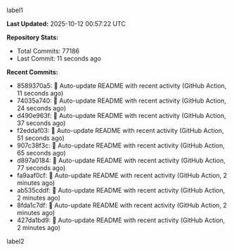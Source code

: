 
label1 
<!-- ACTIVITY_START -->
**Last Updated:** 2025-10-12 00:57:22 UTC

**Repository Stats:**
- Total Commits: 77186
- Last Commit: 11 seconds ago

**Recent Commits:**
- 8589370a5: 🤖 Auto-update README with recent activity (GitHub Action, 11 seconds ago)
- 74035a740: 🤖 Auto-update README with recent activity (GitHub Action, 24 seconds ago)
- d490e963f: 🤖 Auto-update README with recent activity (GitHub Action, 37 seconds ago)
- f2eddaf03: 🤖 Auto-update README with recent activity (GitHub Action, 51 seconds ago)
- 907c38f3c: 🤖 Auto-update README with recent activity (GitHub Action, 65 seconds ago)
- d897a0184: 🤖 Auto-update README with recent activity (GitHub Action, 77 seconds ago)
- fa9aaf0cf: 🤖 Auto-update README with recent activity (GitHub Action, 2 minutes ago)
- ab535cddf: 🤖 Auto-update README with recent activity (GitHub Action, 2 minutes ago)
- 8fda1c7df: 🤖 Auto-update README with recent activity (GitHub Action, 2 minutes ago)
- 427da1bd9: 🤖 Auto-update README with recent activity (GitHub Action, 2 minutes ago)
<!-- ACTIVITY_END -->

label2
